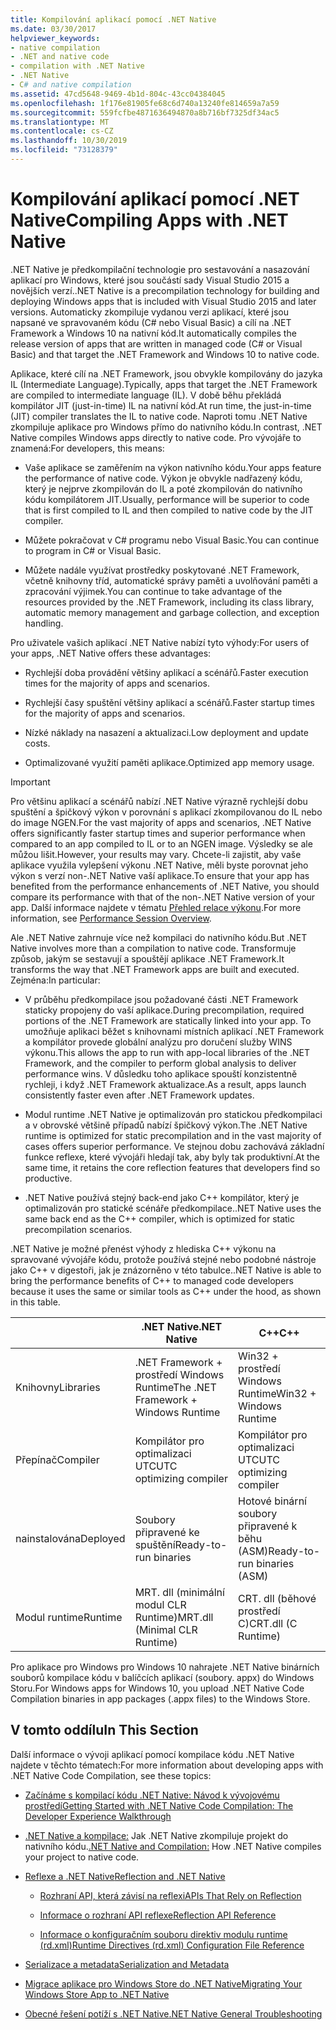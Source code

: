 ```yaml
---
title: Kompilování aplikací pomocí .NET Native
ms.date: 03/30/2017
helpviewer_keywords:
- native compilation
- .NET and native code
- compilation with .NET Native
- .NET Native
- C# and native compilation
ms.assetid: 47cd5648-9469-4b1d-804c-43cc04384045
ms.openlocfilehash: 1f176e81905fe68c6d740a13240fe814659a7a59
ms.sourcegitcommit: 559fcfbe4871636494870a8b716bf7325df34ac5
ms.translationtype: MT
ms.contentlocale: cs-CZ
ms.lasthandoff: 10/30/2019
ms.locfileid: "73128379"
---
```

# <a name="compiling-apps-with-net-native"></a><span data-ttu-id="06631-102">Kompilování aplikací pomocí .NET Native</span><span class="sxs-lookup"><span data-stu-id="06631-102">Compiling Apps with .NET Native</span></span>

<span data-ttu-id="06631-103">.NET Native je předkompilační technologie pro sestavování a nasazování aplikací pro Windows, které jsou součástí sady Visual Studio 2015 a novějších verzí.</span><span class="sxs-lookup"><span data-stu-id="06631-103">.NET Native is a precompilation technology for building and deploying Windows apps that is included with Visual Studio 2015 and later versions.</span></span> <span data-ttu-id="06631-104">Automaticky zkompiluje vydanou verzi aplikací, které jsou napsané ve spravovaném kódu (C# nebo Visual Basic) a cílí na .NET Framework a Windows 10 na nativní kód.</span><span class="sxs-lookup"><span data-stu-id="06631-104">It automatically compiles the release version of apps that are written in managed code (C# or Visual Basic) and that target the .NET Framework and Windows 10 to native code.</span></span>

<span data-ttu-id="06631-105">Aplikace, které cílí na .NET Framework, jsou obvykle kompilovány do jazyka IL (Intermediate Language).</span><span class="sxs-lookup"><span data-stu-id="06631-105">Typically, apps that target the .NET Framework are compiled to intermediate language (IL).</span></span> <span data-ttu-id="06631-106">V době běhu překládá kompilátor JIT (just-in-time) IL na nativní kód.</span><span class="sxs-lookup"><span data-stu-id="06631-106">At run time, the just-in-time (JIT) compiler translates the IL to native code.</span></span> <span data-ttu-id="06631-107">Naproti tomu .NET Native zkompiluje aplikace pro Windows přímo do nativního kódu.</span><span class="sxs-lookup"><span data-stu-id="06631-107">In contrast, .NET Native compiles Windows apps directly to native code.</span></span> <span data-ttu-id="06631-108">Pro vývojáře to znamená:</span><span class="sxs-lookup"><span data-stu-id="06631-108">For developers, this means:</span></span>

- <span data-ttu-id="06631-109">Vaše aplikace se zaměřením na výkon nativního kódu.</span><span class="sxs-lookup"><span data-stu-id="06631-109">Your apps feature the performance of native code.</span></span> <span data-ttu-id="06631-110">Výkon je obvykle nadřazený kódu, který je nejprve zkompilován do IL a poté zkompilován do nativního kódu kompilátorem JIT.</span><span class="sxs-lookup"><span data-stu-id="06631-110">Usually, performance will be superior to code that is first compiled to IL and then compiled to native code by the JIT compiler.</span></span>

- <span data-ttu-id="06631-111">Můžete pokračovat v C# programu nebo Visual Basic.</span><span class="sxs-lookup"><span data-stu-id="06631-111">You can continue to program in C# or Visual Basic.</span></span>

- <span data-ttu-id="06631-112">Můžete nadále využívat prostředky poskytované .NET Framework, včetně knihovny tříd, automatické správy paměti a uvolňování paměti a zpracování výjimek.</span><span class="sxs-lookup"><span data-stu-id="06631-112">You can continue to take advantage of the resources provided by the .NET Framework, including its class library, automatic memory management and garbage collection, and exception handling.</span></span>

<span data-ttu-id="06631-113">Pro uživatele vašich aplikací .NET Native nabízí tyto výhody:</span><span class="sxs-lookup"><span data-stu-id="06631-113">For users of your apps, .NET Native offers these advantages:</span></span>

- <span data-ttu-id="06631-114">Rychlejší doba provádění většiny aplikací a scénářů.</span><span class="sxs-lookup"><span data-stu-id="06631-114">Faster execution times for the majority of apps and scenarios.</span></span>

- <span data-ttu-id="06631-115">Rychlejší časy spuštění většiny aplikací a scénářů.</span><span class="sxs-lookup"><span data-stu-id="06631-115">Faster startup times for the majority of apps and scenarios.</span></span>

- <span data-ttu-id="06631-116">Nízké náklady na nasazení a aktualizaci.</span><span class="sxs-lookup"><span data-stu-id="06631-116">Low deployment and update costs.</span></span>

- <span data-ttu-id="06631-117">Optimalizované využití paměti aplikace.</span><span class="sxs-lookup"><span data-stu-id="06631-117">Optimized app memory usage.</span></span>

> [!IMPORTANT]
> <span data-ttu-id="06631-118">Pro většinu aplikací a scénářů nabízí .NET Native výrazně rychlejší dobu spuštění a špičkový výkon v porovnání s aplikací zkompilovanou do IL nebo do image NGEN.</span><span class="sxs-lookup"><span data-stu-id="06631-118">For the vast majority of apps and scenarios, .NET Native offers significantly faster startup times and superior performance when compared to an app compiled to IL or to an NGEN image.</span></span> <span data-ttu-id="06631-119">Výsledky se ale můžou lišit.</span><span class="sxs-lookup"><span data-stu-id="06631-119">However, your results may vary.</span></span> <span data-ttu-id="06631-120">Chcete-li zajistit, aby vaše aplikace využila vylepšení výkonu .NET Native, měli byste porovnat jeho výkon s verzí non-.NET Native vaší aplikace.</span><span class="sxs-lookup"><span data-stu-id="06631-120">To ensure that your app has benefited from the performance enhancements of .NET Native, you should compare its performance with that of the non-.NET Native version of your app.</span></span> <span data-ttu-id="06631-121">Další informace najdete v tématu [Přehled relace výkonu](https://docs.microsoft.com/visualstudio/profiling/performance-session-overview).</span><span class="sxs-lookup"><span data-stu-id="06631-121">For more information, see [Performance Session Overview](https://docs.microsoft.com/visualstudio/profiling/performance-session-overview).</span></span>

<span data-ttu-id="06631-122">Ale .NET Native zahrnuje více než kompilaci do nativního kódu.</span><span class="sxs-lookup"><span data-stu-id="06631-122">But .NET Native involves more than a compilation to native code.</span></span> <span data-ttu-id="06631-123">Transformuje způsob, jakým se sestavují a spouštějí aplikace .NET Framework.</span><span class="sxs-lookup"><span data-stu-id="06631-123">It transforms the way that .NET Framework apps are built and executed.</span></span> <span data-ttu-id="06631-124">Zejména:</span><span class="sxs-lookup"><span data-stu-id="06631-124">In particular:</span></span>

- <span data-ttu-id="06631-125">V průběhu předkompilace jsou požadované části .NET Framework staticky propojeny do vaší aplikace.</span><span class="sxs-lookup"><span data-stu-id="06631-125">During precompilation, required portions of the .NET Framework are statically linked into your app.</span></span> <span data-ttu-id="06631-126">To umožňuje aplikaci běžet s knihovnami místních aplikací .NET Framework a kompilátor provede globální analýzu pro doručení služby WINS výkonu.</span><span class="sxs-lookup"><span data-stu-id="06631-126">This allows the app to run with app-local libraries of the .NET Framework, and the compiler to perform global analysis to deliver performance wins.</span></span> <span data-ttu-id="06631-127">V důsledku toho aplikace spouští konzistentně rychleji, i když .NET Framework aktualizace.</span><span class="sxs-lookup"><span data-stu-id="06631-127">As a result, apps launch consistently faster even after .NET Framework updates.</span></span>

- <span data-ttu-id="06631-128">Modul runtime .NET Native je optimalizován pro statickou předkompilaci a v obrovské většině případů nabízí špičkový výkon.</span><span class="sxs-lookup"><span data-stu-id="06631-128">The .NET Native runtime is optimized for static precompilation and in the vast majority of cases offers superior performance.</span></span> <span data-ttu-id="06631-129">Ve stejnou dobu zachovává základní funkce reflexe, které vývojáři hledají tak, aby byly tak produktivní.</span><span class="sxs-lookup"><span data-stu-id="06631-129">At the same time, it retains the core reflection features that developers find so productive.</span></span>

- <span data-ttu-id="06631-130">.NET Native používá stejný back-end jako C++ kompilátor, který je optimalizován pro statické scénáře předkompilace.</span><span class="sxs-lookup"><span data-stu-id="06631-130">.NET Native uses the same back end as the C++ compiler, which is optimized for static precompilation scenarios.</span></span>

<span data-ttu-id="06631-131">.NET Native je možné přenést výhody z hlediska C++ výkonu na spravované vývojáře kódu, protože používá stejné nebo podobné nástroje jako C++ v digestoři, jak je znázorněno v této tabulce.</span><span class="sxs-lookup"><span data-stu-id="06631-131">.NET Native is able to bring the performance benefits of C++ to managed code developers because it uses the same or similar tools as C++ under the hood, as shown in this table.</span></span>

||<span data-ttu-id="06631-132">.NET Native</span><span class="sxs-lookup"><span data-stu-id="06631-132">.NET Native</span></span>|<span data-ttu-id="06631-133">C++</span><span class="sxs-lookup"><span data-stu-id="06631-133">C++</span></span>|
|-|----------------------------------------------------------------|-----------|
|<span data-ttu-id="06631-134">Knihovny</span><span class="sxs-lookup"><span data-stu-id="06631-134">Libraries</span></span>|<span data-ttu-id="06631-135">.NET Framework + prostředí Windows Runtime</span><span class="sxs-lookup"><span data-stu-id="06631-135">The .NET Framework + Windows Runtime</span></span>|<span data-ttu-id="06631-136">Win32 + prostředí Windows Runtime</span><span class="sxs-lookup"><span data-stu-id="06631-136">Win32 + Windows Runtime</span></span>|
|<span data-ttu-id="06631-137">Přepínač</span><span class="sxs-lookup"><span data-stu-id="06631-137">Compiler</span></span>|<span data-ttu-id="06631-138">Kompilátor pro optimalizaci UTC</span><span class="sxs-lookup"><span data-stu-id="06631-138">UTC optimizing compiler</span></span>|<span data-ttu-id="06631-139">Kompilátor pro optimalizaci UTC</span><span class="sxs-lookup"><span data-stu-id="06631-139">UTC optimizing compiler</span></span>|
|<span data-ttu-id="06631-140">nainstalována</span><span class="sxs-lookup"><span data-stu-id="06631-140">Deployed</span></span>|<span data-ttu-id="06631-141">Soubory připravené ke spuštění</span><span class="sxs-lookup"><span data-stu-id="06631-141">Ready-to-run binaries</span></span>|<span data-ttu-id="06631-142">Hotové binární soubory připravené k běhu (ASM)</span><span class="sxs-lookup"><span data-stu-id="06631-142">Ready-to-run binaries (ASM)</span></span>|
|<span data-ttu-id="06631-143">Modul runtime</span><span class="sxs-lookup"><span data-stu-id="06631-143">Runtime</span></span>|<span data-ttu-id="06631-144">MRT. dll (minimální modul CLR Runtime)</span><span class="sxs-lookup"><span data-stu-id="06631-144">MRT.dll (Minimal CLR Runtime)</span></span>|<span data-ttu-id="06631-145">CRT. dll (běhové prostředí C)</span><span class="sxs-lookup"><span data-stu-id="06631-145">CRT.dll (C Runtime)</span></span>|

<span data-ttu-id="06631-146">Pro aplikace pro Windows pro Windows 10 nahrajete .NET Native binárních souborů kompilace kódu v balíčcích aplikací (soubory. appx) do Windows Storu.</span><span class="sxs-lookup"><span data-stu-id="06631-146">For Windows apps for Windows 10, you upload .NET Native Code Compilation binaries in app packages (.appx files) to the Windows Store.</span></span>

## <a name="in-this-section"></a><span data-ttu-id="06631-147">V tomto oddílu</span><span class="sxs-lookup"><span data-stu-id="06631-147">In This Section</span></span>

<span data-ttu-id="06631-148">Další informace o vývoji aplikací pomocí kompilace kódu .NET Native najdete v těchto tématech:</span><span class="sxs-lookup"><span data-stu-id="06631-148">For more information about developing apps with .NET Native Code Compilation, see these topics:</span></span>

- [<span data-ttu-id="06631-149">Začínáme s kompilací kódu .NET Native: Návod k vývojovému prostředí</span><span class="sxs-lookup"><span data-stu-id="06631-149">Getting Started with .NET Native Code Compilation: The Developer Experience Walkthrough</span></span>](getting-started-with-net-native.md)

- <span data-ttu-id="06631-150">[.NET Native a kompilace:](net-native-and-compilation.md) Jak .NET Native zkompiluje projekt do nativního kódu.</span><span class="sxs-lookup"><span data-stu-id="06631-150">[.NET Native and Compilation:](net-native-and-compilation.md) How .NET Native compiles your project to native code.</span></span>

- [<span data-ttu-id="06631-151">Reflexe a .NET Native</span><span class="sxs-lookup"><span data-stu-id="06631-151">Reflection and .NET Native</span></span>](reflection-and-net-native.md)

  - [<span data-ttu-id="06631-152">Rozhraní API, která závisí na reflexi</span><span class="sxs-lookup"><span data-stu-id="06631-152">APIs That Rely on Reflection</span></span>](apis-that-rely-on-reflection.md)

  - [<span data-ttu-id="06631-153">Informace o rozhraní API reflexe</span><span class="sxs-lookup"><span data-stu-id="06631-153">Reflection API Reference</span></span>](net-native-reflection-api-reference.md)

  - [<span data-ttu-id="06631-154">Informace o konfiguračním souboru direktiv modulu runtime (rd.xml)</span><span class="sxs-lookup"><span data-stu-id="06631-154">Runtime Directives (rd.xml) Configuration File Reference</span></span>](runtime-directives-rd-xml-configuration-file-reference.md)

- [<span data-ttu-id="06631-155">Serializace a metadata</span><span class="sxs-lookup"><span data-stu-id="06631-155">Serialization and Metadata</span></span>](serialization-and-metadata.md)

- [<span data-ttu-id="06631-156">Migrace aplikace pro Windows Store do .NET Native</span><span class="sxs-lookup"><span data-stu-id="06631-156">Migrating Your Windows Store App to .NET Native</span></span>](migrating-your-windows-store-app-to-net-native.md)

- [<span data-ttu-id="06631-157">Obecné řešení potíží s .NET Native</span><span class="sxs-lookup"><span data-stu-id="06631-157">.NET Native General Troubleshooting</span></span>](net-native-general-troubleshooting.md)
